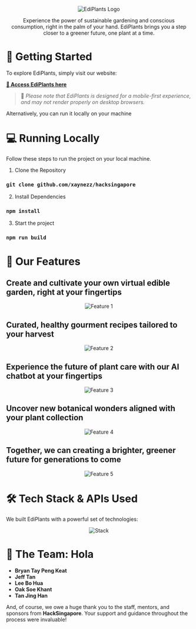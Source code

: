 <p align="center">
  <img src="https://github.com/xaynezz/hacksingapore/blob/main/public/ediplants.png?raw=true" alt="EdiPlants Logo">
</p>


<p align="center">
  Experience the power of sustainable gardening and conscious consumption, right in the palm of your hand. 
  EdiPlants brings you a step closer to a greener future, one plant at a time.
</p>
 
# 🚀 Getting Started

To explore EdiPlants, simply visit our website:

[**🌿 Access EdiPlants here**](https://edi-plantsv2-48eitpzh3-rivenbryan.vercel.app/)

> 📱 *Please note that EdiPlants is designed for a mobile-first experience, and may not render properly on desktop browsers.*

Alternatively, you can run it locally on your machine

# 💻 Running Locally

Follow these steps to run the project on your local machine.

1. Clone the Repository
### `git clone github.com/xaynezz/hacksingapore`

2. Install Dependencies
### `npm install`

3. Start the project
### `npm run build`


# 🌟 Our Features

## Create and cultivate your own virtual edible garden, right at your fingertips

<p align="center">
  <img src="https://github.com/xaynezz/hacksingapore/blob/develop/public/landingPageImages/GardenIntro.jpg" alt="Feature 1">
</p>


## Curated, healthy gourment recipes tailored to your harvest

<p align="center">
  <img src="https://github.com/xaynezz/hacksingapore/blob/develop/public/landingPageImages/RecipeIntro.png" alt="Feature 2">
</p>


## Experience the future of plant care with our AI chatbot at your fingertips

<p align="center">
  <img src="https://github.com/xaynezz/hacksingapore/blob/develop/public/landingPageImages/chatbot.png" alt="Feature 3">
</p>


## Uncover new botanical wonders aligned with your plant collection

<p align="center">
  <img src="https://github.com/xaynezz/hacksingapore/blob/develop/public/landingPageImages/DiscoverIntro.png" alt="Feature 4">
</p>


## Together, we can creating a brighter, greener future for generations to come

<p align="center">
  <img src="https://github.com/xaynezz/hacksingapore/blob/develop/public/landingPageImages/leaderboardIntro.png" alt="Feature 5">
</p>



# 🛠️ Tech Stack & APIs Used
We built EdiPlants with a powerful set of technologies:

<p align="center">
  <img src="https://github.com/xaynezz/hacksingapore/blob/develop/public/EdiPlants_Stack.png" alt="Stack">
</p>


# 💖 The Team: Hola

- **Bryan Tay Peng Keat**
- **Jeff Tan**
- **Lee Bo Hua**
- **Oak Soe Khant**
- **Tan Jing Han**

And, of course, we owe a huge thank you to the staff, mentors, and sponsors from **HackSingapore**. Your support and guidance throughout the process were invaluable!
